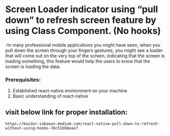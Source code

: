 # Screen Loader indicator using “pull down” to refresh screen feature by using Class Component. (No hooks)

-In many professional mobile applications you might have seen, when you pull down the screen through your fingers gestures, you might see a loader that will come out on the very top of the screen, indicating that the screen is loading something, this feature would help the users to know that the screen is loading the data.

### Prerequisites:
1. Established react-native environment on your machine
2. Basic understanding of react-native

## visit below link for proper installation:
``` https://baidar-sabaoon.medium.com/react-native-pull-down-to-refresh-without-using-hooks-78c51bb6eae7 ```
